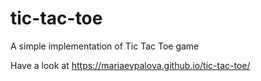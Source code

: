 # tic-tac-toe
A simple implementation of Tic Tac Toe game

Have a look at https://mariaevpalova.github.io/tic-tac-toe/
